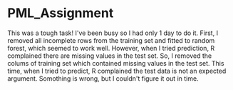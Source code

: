 # PML_Assignment
This was a tough task! I've been busy so I had only 1 day to do it. First, I removed all incomplete rows from the training set 
and fitted to random forest, which seemed to work well. However, when I tried prediction, R complained there are missing values
in the test set. So, I removed the colums of training set which contained missing values in the test set. This time, when I tried 
to predict, R complained the test data is not an expected argument. Somothing is wrong, but I couldn't figure it out in time.

